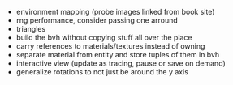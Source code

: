 - environment mapping (probe images linked from book site)
- rng performance, consider passing one arround
- triangles
- build the bvh without copying stuff all over the place
- carry references to materials/textures instead of owning
- separate material from entity and store tuples of them in bvh
- interactive view (update as tracing, pause or save on demand)
- generalize rotations to not just be around the y axis
